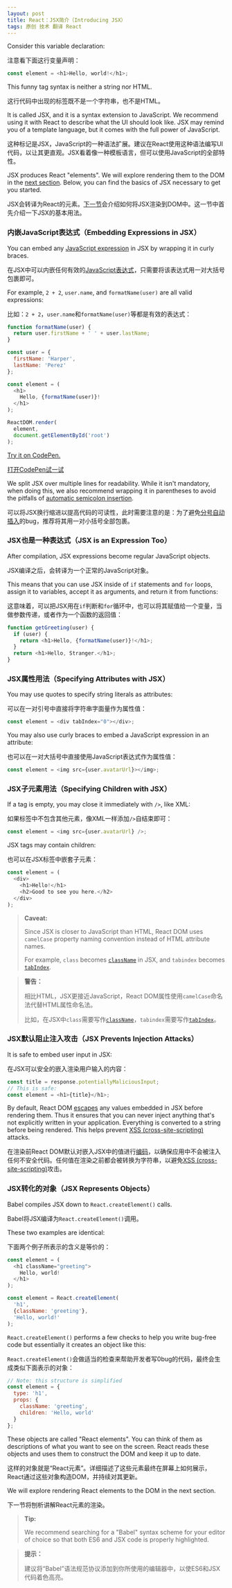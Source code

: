 ```yaml
---
layout: post
title: React：JSX简介（Introducing JSX）
tags: 原创 技术 翻译 React
---
```


Consider this variable declaration:

注意看下面这行变量声明：

```js
const element = <h1>Hello, world!</h1>;
```

This funny tag syntax is neither a string nor HTML.

这行代码中出现的标签既不是一个字符串，也不是HTML。

It is called JSX, and it is a syntax extension to JavaScript. We recommend using it with React to describe what the UI should look like. JSX may remind you of a template language, but it comes with the full power of JavaScript.

这种标记是JSX，JavaScript的一种语法扩展。建议在React使用这种语法编写UI代码，以让其更直观。JSX看着像一种模板语言，但可以使用JavaScript的全部特性。

JSX produces React "elements". We will explore rendering them to the DOM in the [next section](/react/docs/rendering-elements.html). Below, you can find the basics of JSX necessary to get you started.

JSX会转译为React的元素。[下一节](./rendering-elements.html)会介绍如何将JSX渲染到DOM中。这一节中首先介绍一下JSX的基本用法。

### 内嵌JavaScript表达式（Embedding Expressions in JSX）

You can embed any [JavaScript expression](https://developer.mozilla.org/en-US/docs/Web/JavaScript/Guide/Expressions_and_Operators#Expressions) in JSX by wrapping it in curly braces.

在JSX中可以内嵌任何有效的[JavaScript表达式](https://developer.mozilla.org/zh-CN/docs/Web/JavaScript/Guide/Expressions_and_Operators#表达式(Expressions))，只需要将该表达式用一对大括号包裹即可。

For example, `2 + 2`, `user.name`, and `formatName(user)` are all valid expressions:

比如：`2 + 2`，`user.name`和`formatName(user)`等都是有效的表达式：

```js
function formatName(user) {
  return user.firstName + ' ' + user.lastName;
}

const user = {
  firstName: 'Harper',
  lastName: 'Perez'
};

const element = (
  <h1>
    Hello, {formatName(user)}!
  </h1>
);

ReactDOM.render(
  element,
  document.getElementById('root')
);
```

[Try it on CodePen.](http://codepen.io/gaearon/pen/PGEjdG?editors=0010)

[打开CodePen试一试](http://codepen.io/gaearon/pen/PGEjdG?editors=0010)

We split JSX over multiple lines for readability. While it isn't mandatory, when doing this, we also recommend wrapping it in parentheses to avoid the pitfalls of [automatic semicolon insertion](http://stackoverflow.com/q/2846283).

可以将JSX换行缩进以提高代码的可读性，此时需要注意的是：为了避免[分号自动插入](http://stackoverflow.com/q/2846283)的bug，推荐将其用一对小括号全部包裹。

### JSX也是一种表达式（JSX is an Expression Too）

After compilation, JSX expressions become regular JavaScript objects.

JSX编译之后，会转译为一个正常的JavaScript对象。

This means that you can use JSX inside of `if` statements and `for` loops, assign it to variables, accept it as arguments, and return it from functions:

这意味着，可以把JSX用在`if`判断和`for`循环中，也可以将其赋值给一个变量，当做参数传递，或者作为一个函数的返回值：

```js
function getGreeting(user) {
  if (user) {
    return <h1>Hello, {formatName(user)}!</h1>;
  }
  return <h1>Hello, Stranger.</h1>;
}
```

### JSX属性用法（Specifying Attributes with JSX）

You may use quotes to specify string literals as attributes:

可以在一对引号中直接将字符串字面量作为属性值：

```js
const element = <div tabIndex="0"></div>;
```

You may also use curly braces to embed a JavaScript expression in an attribute:

也可以在一对大括号中直接使用JavaScript表达式作为属性值：

```js
const element = <img src={user.avatarUrl}></img>;
```

### JSX子元素用法（Specifying Children with JSX）

If a tag is empty, you may close it immediately with `/>`, like XML:

如果标签中不包含其他元素，像XML一样添加`/>`自结束即可：

```js
const element = <img src={user.avatarUrl} />;
```

JSX tags may contain children:

也可以在JSX标签中嵌套子元素：

```js
const element = (
  <div>
    <h1>Hello!</h1>
    <h2>Good to see you here.</h2>
  </div>
);
```

>**Caveat:**
>
>Since JSX is closer to JavaScript than HTML, React DOM uses `camelCase` property naming convention instead of HTML attribute names.
>
>For example, `class` becomes [`className`](https://developer.mozilla.org/en-US/docs/Web/API/Element/className) in JSX, and `tabindex` becomes [`tabIndex`](https://developer.mozilla.org/en-US/docs/Web/API/HTMLElement/tabIndex).

> **警告：**
>
> 相比HTML，JSX更接近JavaScript，React DOM属性使用`camelCase`命名法代替HTML属性命名法。
>
> 比如，在JSX中`class`需要写作[`className`](https://developer.mozilla.org/zh-CN/docs/Web/API/Element/className)，`tabindex`需要写作[`tabIndex`](https://developer.mozilla.org/zh-CN/docs/Web/API/HTMLElement/tabIndex)。

### JSX默认阻止注入攻击（JSX Prevents Injection Attacks）

It is safe to embed user input in JSX:

在JSX可以安全的嵌入渲染用户输入的内容：

```js
const title = response.potentiallyMaliciousInput;
// This is safe:
const element = <h1>{title}</h1>;
```

By default, React DOM [escapes](http://stackoverflow.com/questions/7381974/which-characters-need-to-be-escaped-on-html) any values embedded in JSX before rendering them. Thus it ensures that you can never inject anything that's not explicitly written in your application. Everything is converted to a string before being rendered. This helps prevent [XSS (cross-site-scripting)](https://en.wikipedia.org/wiki/Cross-site_scripting) attacks.

在渲染前React DOM默认对嵌入JSX中的值进行[编码](http://stackoverflow.com/questions/7381974/which-characters-need-to-be-escaped-on-html)，以确保应用中不会被注入任何不安全代码。任何值在渲染之前都会被转换为字符串，以避免[XSS (cross-site-scripting)](https://zh.wikipedia.org/wiki/跨網站指令碼)攻击。

### JSX转化的对象（JSX Represents Objects）

Babel compiles JSX down to `React.createElement()` calls.

Babel将JSX编译为`React.createElement()`调用。

These two examples are identical:

下面两个例子所表示的含义是等价的：

```js
const element = (
  <h1 className="greeting">
    Hello, world!
  </h1>
);
```

```js
const element = React.createElement(
  'h1',
  {className: 'greeting'},
  'Hello, world!'
);
```

`React.createElement()` performs a few checks to help you write bug-free code but essentially it creates an object like this:

`React.createElement()`会做适当的检查来帮助开发者写0bug的代码，最终会生成类似下面表示的对象：

```js
// Note: this structure is simplified
const element = {
  type: 'h1',
  props: {
    className: 'greeting',
    children: 'Hello, world'
  }
};
```

These objects are called "React elements". You can think of them as descriptions of what you want to see on the screen. React reads these objects and uses them to construct the DOM and keep it up to date.

这样的对象就是“React元素”。详细描述了这些元素最终在屏幕上如何展示，React通过这些对象构造DOM，并持续对其更新。

We will explore rendering React elements to the DOM in the next section.

下一节将刨析讲解React元素的渲染。

>**Tip:**
>
>We recommend searching for a "Babel" syntax scheme for your editor of choice so that both ES6 and JSX code is properly highlighted.

> **提示：**
>
> 建议将“Babel”语法规范协议添加到你所使用的编辑器中，以使ES6和JSX代码着色高亮。
